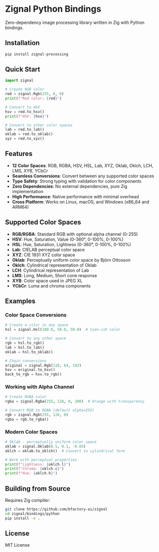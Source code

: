 # Zignal Python Bindings

Zero-dependency image processing library written in Zig with Python bindings.

## Installation

```bash
pip install zignal-processing
```

## Quick Start

```python
import zignal

# Create RGB color
red = zignal.Rgb(255, 0, 0)
print(f"Red color: {red}")

# Convert to HSV
hsv = red.to_hsv()
print(f"HSV: {hsv}")

# Convert to other color spaces
lab = red.to_lab()
oklab = red.to_oklab()
xyz = red.to_xyz()
```

## Features

- **12 Color Spaces**: RGB, RGBA, HSV, HSL, Lab, XYZ, Oklab, Oklch, LCH, LMS, XYB, YCbCr
- **Seamless Conversions**: Convert between any supported color spaces
- **Type Safety**: Strong typing with validation for color components
- **Zero Dependencies**: No external dependencies, pure Zig implementation
- **High Performance**: Native performance with minimal overhead
- **Cross Platform**: Works on Linux, macOS, and Windows (x86_64 and ARM64)

## Supported Color Spaces

- **RGB/RGBA**: Standard RGB with optional alpha channel (0-255)
- **HSV**: Hue, Saturation, Value (0-360°, 0-100%, 0-100%)
- **HSL**: Hue, Saturation, Lightness (0-360°, 0-100%, 0-100%)
- **Lab**: CIELAB perceptual color space
- **XYZ**: CIE 1931 XYZ color space
- **Oklab**: Perceptually uniform color space by Björn Ottosson
- **Oklch**: Cylindrical representation of Oklab
- **LCH**: Cylindrical representation of Lab
- **LMS**: Long, Medium, Short cone response
- **XYB**: Color space used in JPEG XL
- **YCbCr**: Luma and chroma components

## Examples

### Color Space Conversions

```python
# Create a color in any space
hsl = zignal.Hsl(180.0, 50.0, 50.0)  # Cyan-ish color

# Convert to any other space
rgb = hsl.to_rgb()
lab = hsl.to_lab()
oklab = hsl.to_oklab()

# Chain conversions
original = zignal.Rgb(128, 64, 192)
hsv = original.to_hsv()
back_to_rgb = hsv.to_rgb()
```

### Working with Alpha Channel

```python
# Create RGBA color
rgba = zignal.Rgba(255, 128, 0, 200)  # Orange with transparency

# Convert RGB to RGBA (default alpha=255)
rgb = zignal.Rgb(255, 128, 0)
rgba = rgb.to_rgba()
```

### Modern Color Spaces

```python
# Oklab - perceptually uniform color space
oklab = zignal.Oklab(0.5, 0.1, -0.05)
oklch = oklab.to_oklch()  # Convert to cylindrical form

# Work with perceptual properties
print(f"Lightness: {oklch.l}")
print(f"Chroma: {oklch.c}")
print(f"Hue: {oklch.h}")
```

## Building from Source

Requires Zig compiler:

```bash
git clone https://github.com/bfactory-ai/zignal
cd zignal/bindings/python
pip install -e .
```

## License

MIT License
